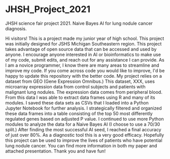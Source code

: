 # JHSH_Project_2021
JHSH science fair project 2021. Naive Bayes AI for lung nodule cancer diagnosis.

Hi visitors! This is a project made my junior year of high school. This project was initially designed for JSHS Michigan Southeastern region.
This project takes advantage of open source data that can be accessed and used by anyone. I encourage anyone interested in AI or bioinformatics
to make use of my code, submit edits, and reach out for any assistance I can provide. As I am a novice programmer, I know there are many areas to 
streamline and improve my code. If you come across code you would like to improve, I'd be happy to update this repository with the better code.
My project relies on a dataset from GEO (Gene Expression Omnibus.) This dataset, XXX, uses microarray expression data from control subjects and 
patients with malignant lung nodules. The expression data comes from peripheral blood. From this data I was able to extract data frames using R 
and many of its modules. I saved these data sets as CSVs that I loaded into a Python Jupyter Notebook for further analysis. I strategically filtered 
and organized these data frames into a table consisting of the top 50 most differently regulated genes based on adjusted P value. I continued to use 
more Python modules to analyze the data for a Naive Bayes AI (I choose to use a 70/30 split.) After finding the most successful AI seed, I reached 
a final accuracy of just over 80%. As a diagnostic tool this is a very good efficacy. Hopefully this project can be used to improve the lives of patients
who have potential lung nodule cancer. You can find more information in both my paper and attached presentation. Thank you and have fun!
